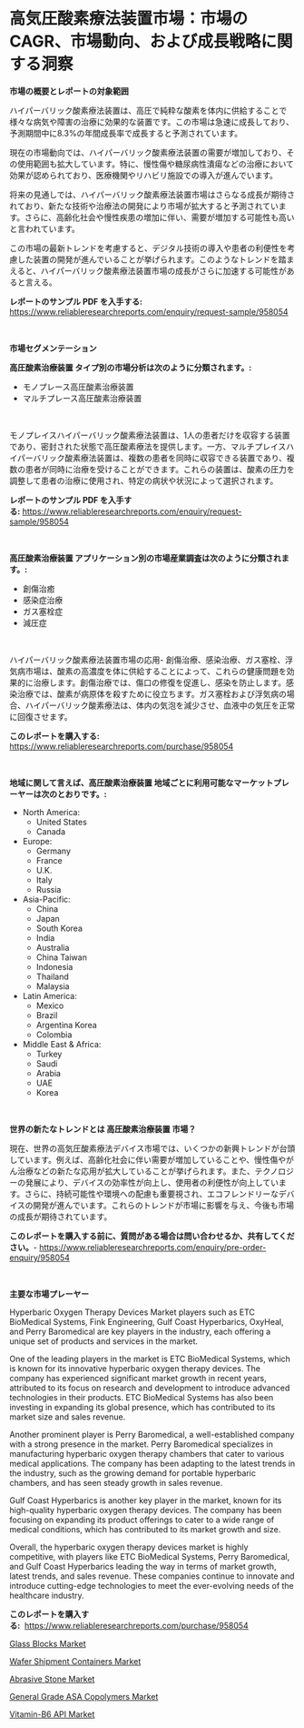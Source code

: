 <p><h1>高気圧酸素療法装置市場：市場のCAGR、市場動向、および成長戦略に関する洞察</h1></p><p><strong>市場の概要とレポートの対象範囲</strong></p>
<p><p>ハイパーバリック酸素療法装置は、高圧で純粋な酸素を体内に供給することで様々な病気や障害の治療に効果的な装置です。この市場は急速に成長しており、予測期間中に8.3%の年間成長率で成長すると予測されています。</p><p>現在の市場動向では、ハイパーバリック酸素療法装置の需要が増加しており、その使用範囲も拡大しています。特に、慢性傷や糖尿病性潰瘍などの治療において効果が認められており、医療機関やリハビリ施設での導入が進んでいます。</p><p>将来の見通しでは、ハイパーバリック酸素療法装置市場はさらなる成長が期待されており、新たな技術や治療法の開発により市場が拡大すると予測されています。さらに、高齢化社会や慢性疾患の増加に伴い、需要が増加する可能性も高いと言われています。</p><p>この市場の最新トレンドを考慮すると、デジタル技術の導入や患者の利便性を考慮した装置の開発が進んでいることが挙げられます。このようなトレンドを踏まえると、ハイパーバリック酸素療法装置市場の成長がさらに加速する可能性があると言える。</p></p>
<p><strong>レポートのサンプル PDF を入手する:</strong> <a href="https://www.reliableresearchreports.com/enquiry/request-sample/958054">https://www.reliableresearchreports.com/enquiry/request-sample/958054</a></p>
<p>&nbsp;</p>
<p><strong>市場セグメンテーション</strong></p>
<p><strong>高圧酸素治療装置 タイプ別の市場分析は次のように分類されます。:</strong></p>
<p><ul><li>モノプレース高圧酸素治療装置</li><li>マルチプレース高圧酸素治療装置</li></ul></p>
<p>&nbsp;</p>
<p><p>モノプレイスハイパーバリック酸素療法装置は、1人の患者だけを収容する装置であり、密封された状態で高圧酸素療法を提供します。一方、マルチプレイスハイパーバリック酸素療法装置は、複数の患者を同時に収容できる装置であり、複数の患者が同時に治療を受けることができます。これらの装置は、酸素の圧力を調整して患者の治療に使用され、特定の病状や状況によって選択されます。</p></p>
<p><strong>レポートのサンプル PDF を入手する:</strong>&nbsp;<a href="https://www.reliableresearchreports.com/enquiry/request-sample/958054">https://www.reliableresearchreports.com/enquiry/request-sample/958054</a></p>
<p>&nbsp;</p>
<p><strong> 高圧酸素治療装置 アプリケーション別の市場産業調査は次のように分類されます。:</strong></p>
<p><ul><li>創傷治癒</li><li>感染症治療</li><li>ガス塞栓症</li><li>減圧症</li></ul></p>
<p>&nbsp;</p>
<p><p>ハイパーバリック酸素療法装置市場の応用- 創傷治療、感染治療、ガス塞栓、浮気病市場は、酸素の高濃度を体に供給することによって、これらの健康問題を効果的に治療します。創傷治療では、傷口の修復を促進し、感染を防止します。感染治療では、酸素が病原体を殺すために役立ちます。ガス塞栓および浮気病の場合、ハイパーバリック酸素療法は、体内の気泡を減少させ、血液中の気圧を正常に回復させます。</p></p>
<p><strong>このレポートを購入する:</strong>&nbsp; <a href="https://www.reliableresearchreports.com/purchase/958054">https://www.reliableresearchreports.com/purchase/958054</a></p>
<p>&nbsp;</p>
<p><strong>地域に関して言えば、高圧酸素治療装置 地域ごとに利用可能なマーケットプレーヤーは次のとおりです。:</strong></p>
<p><ul>
    <li>
        North America:
        <ul>
            <li>United States</li>
            <li>Canada</li>
        </ul>
    </li>
    <li>
        Europe:
        <ul>
            <li>Germany</li>
            <li>France</li>
            <li>U.K.</li>
            <li>Italy</li>
            <li>Russia</li>
        </ul>
    </li>
    <li>
        Asia-Pacific:
        <ul>
            <li>China</li>
            <li>Japan</li>
            <li>South Korea</li>
            <li>India</li>
            <li>Australia</li>
            <li>China Taiwan</li>
            <li>Indonesia</li>
            <li>Thailand</li>
            <li>Malaysia</li>
        </ul>
    </li>
    <li>
        Latin America:
        <ul>
            <li>Mexico</li>
            <li>Brazil</li>
            <li>Argentina Korea</li>
            <li>Colombia</li>
        </ul>
    </li>
    <li>
        Middle East & Africa:
        <ul>
            <li>Turkey</li>
            <li>Saudi</li>
            <li>Arabia</li>
            <li>UAE</li>
            <li>Korea</li>
        </ul>
    </li>
    </ul></p>
<p>&nbsp;</p>
<p><strong>世界の新たなトレンドとは 高圧酸素治療装置 市場？</strong></p>
<p><p>現在、世界の高気圧酸素療法デバイス市場では、いくつかの新興トレンドが台頭しています。例えば、高齢化社会に伴い需要が増加していることや、慢性傷やがん治療などの新たな応用が拡大していることが挙げられます。また、テクノロジーの発展により、デバイスの効率性が向上し、使用者の利便性が向上しています。さらに、持続可能性や環境への配慮も重要視され、エコフレンドリーなデバイスの開発が進んでいます。これらのトレンドが市場に影響を与え、今後も市場の成長が期待されています。</p></p>
<p><strong>このレポートを購入する前に、質問がある場合は問い合わせるか、共有してください。</strong>- <a href="https://www.reliableresearchreports.com/enquiry/pre-order-enquiry/958054">https://www.reliableresearchreports.com/enquiry/pre-order-enquiry/958054</a></p>
<p>&nbsp;</p>
<p><strong>主要な市場プレーヤー</strong></p>
<p><p>Hyperbaric Oxygen Therapy Devices Market players such as ETC BioMedical Systems, Fink Engineering, Gulf Coast Hyperbarics, OxyHeal, and Perry Baromedical are key players in the industry, each offering a unique set of products and services in the market.</p><p>One of the leading players in the market is ETC BioMedical Systems, which is known for its innovative hyperbaric oxygen therapy devices. The company has experienced significant market growth in recent years, attributed to its focus on research and development to introduce advanced technologies in their products. ETC BioMedical Systems has also been investing in expanding its global presence, which has contributed to its market size and sales revenue.</p><p>Another prominent player is Perry Baromedical, a well-established company with a strong presence in the market. Perry Baromedical specializes in manufacturing hyperbaric oxygen therapy chambers that cater to various medical applications. The company has been adapting to the latest trends in the industry, such as the growing demand for portable hyperbaric chambers, and has seen steady growth in sales revenue.</p><p>Gulf Coast Hyperbarics is another key player in the market, known for its high-quality hyperbaric oxygen therapy devices. The company has been focusing on expanding its product offerings to cater to a wide range of medical conditions, which has contributed to its market growth and size.</p><p>Overall, the hyperbaric oxygen therapy devices market is highly competitive, with players like ETC BioMedical Systems, Perry Baromedical, and Gulf Coast Hyperbarics leading the way in terms of market growth, latest trends, and sales revenue. These companies continue to innovate and introduce cutting-edge technologies to meet the ever-evolving needs of the healthcare industry.</p></p>
<p><strong>このレポートを購入する:</strong>&nbsp;&nbsp;<a href="https://www.reliableresearchreports.com/purchase/958054">https://www.reliableresearchreports.com/purchase/958054</a></p>
<p><p><a href="https://natural-crush-b99.notion.site/Glass-Blocks-Market-Size-Reflecting-a-Forecast-Till-2031-Market-By-Type-By-Application-and-By-Geog-3eaf7931f54f48858b263e56ab625c4d">Glass Blocks Market</a></p><p><a href="https://view.publitas.com/reportprime-1/global-wafer-shipment-containers-market-by-types-applications-and-major-players-with-regional-growth-rate-analysis-and-development-situation-from-2024-to-2031/">Wafer Shipment Containers Market</a></p><p><a href="https://boundless-drawbridge-702.notion.site/Abrasive-Stone-Market-Offer-Valuable-Insights-into-Market-Size-Market-Share-Market-Trends-and-Pro-399cf0ff53c045639409d5e7a7b2d7ba">Abrasive Stone Market</a></p><p><a href="https://view.publitas.com/reportprime-1/general-grade-asa-copolymers-market-with-the-goal-of-estimating-the-market-size-and-future-growth-potential-of-various-market-segments-based-on-component-applications-end-user-and-region/">General Grade ASA Copolymers Market</a></p><p><a href="https://github.com/Angelnienowdseej3e45z3p8c/Market-Research-Report-List-1/blob/main/vitamin-b6-api-market.md">Vitamin-B6 API Market</a></p></p>